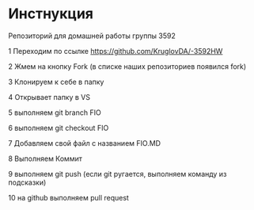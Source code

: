 # Инстнукция 

 Репозиторий для домашней работы группы 3592

1 Переходим по ссылке https://github.com/KruglovDA/-3592HW

2 Жмем на кнопку Fork (в списке наших репозиториев появился fork)

3 Клонируем к себе в папку

4 Открывает папку в VS

5 выполняем git branch FIO

6 выполняем git checkout FIO

7 Добавляем свой файл с названием FIO.MD

8 Выполняем Коммит

9 выполняем git push (если git ругается, выполняем команду из подсказки)

10 на github выполняем pull request 